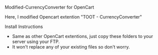 Modified-CurrencyConverter for OpenCart

Here, I modified Opencart extention "TOOT - CurrencyConverter"

Install Instructions

* Same as other OpenCart extentions, just copy these folders to your server using your FTP.
* It won't replace any of your existing files so don't worry.
